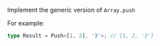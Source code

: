 Implement the generic version of `Array.push`

For example:

```typescript
type Result = Push<[1, 2], '3'>; // [1, 2, '3']
```
